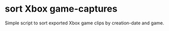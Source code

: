 # sort Xbox game-captures 
Simple script to sort exported Xbox game clips by creation-date and game.  
